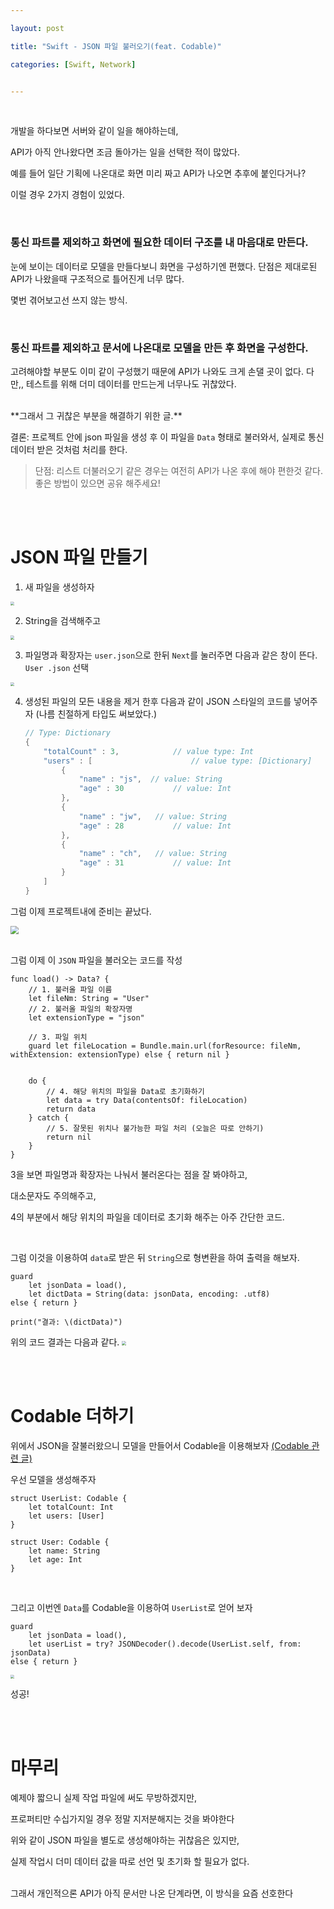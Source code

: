 ```yaml
---

layout: post

title: "Swift - JSON 파일 불러오기(feat. Codable)"

categories: [Swift, Network]


---
```


<br>

개발을 하다보면 서버와 같이 일을 해야하는데,

API가 아직 안나왔다면 조금 돌아가는 일을 선택한 적이 많았다.

예를 들어 일단 기획에 나온대로 화면 미리 짜고 API가 나오면 추후에 붙인다거나?

이럴 경우 2가지 경험이 있었다.

<br>

### 통신 파트를 제외하고 화면에 필요한 데이터 구조를 내 마음대로 만든다.

눈에 보이는 데이터로 모델을 만들다보니 화면을 구성하기엔 편했다.
단점은 제대로된 API가 나왔을때 구조적으로 틀어진게 너무 많다. 

몇번 겪어보고선 쓰지 않는 방식.

<br>

### 통신 파트를 제외하고 문서에 나온대로 모델을 만든 후 화면을 구성한다.
고려해야할 부분도 이미 같이 구성했기 때문에 API가 나와도 크게 손댈 곳이 없다.
다만,, 테스트를 위해 더미 데이터를 만드는게 너무나도 귀찮았다.

<br>
**그래서 그 귀찮은 부분을 해결하기 위한 글.**

결론: 프로젝트 안에 json 파일을 생성 후 이 파일을 `Data` 형태로 불러와서, 실제로 통신 데이터 받은 것처럼
처리를 한다.

> 단점: 리스트 더불러오기 같은 경우는 여전히 API가 나온 후에 해야 편한것 같다. 
좋은 방법이 있으면 공유 해주세요!


<br>
<br>

# JSON 파일 만들기


1. 새 파일을 생성하자
<img src="/assets/images/2021-05-16/img-1.png" style="zoom:40%;" />

  
2. String을 검색해주고
<img src="/assets/images/2021-05-16/img-2.png" style="zoom:40%;"/>

   

3. 파일명과 확장자는 `user.json`으로 한뒤 `Next`를 눌러주면 다음과 같은 창이 뜬다. `User .json` 선택
<img src="/assets/images/2021-05-16/img-3.png" style="zoom:40%;" />

   

4. 생성된 파일의 모든 내용을 제거 한후 다음과 같이 JSON 스타일의 코드를 넣어주자 (나름 친절하게 타입도 써보았다.)

   ```swift
   // Type: Dictionary
   {
       "totalCount" : 3, 			// value type: Int
       "users" : [ 						// value type: [Dictionary]
           {
               "name" : "js",  // value: String
               "age" : 30			// value: Int
           },
           {
               "name" : "jw",	// value: String
               "age" : 28			// value: Int
           },
           {
               "name" : "ch",	// value: String
               "age" : 31			// value: Int
           }
       ]
   }
   ```



그럼 이제 프로젝트내에 준비는 끝났다.

<img src="/assets/images/2021-05-16/img-4.png" style="zoom:80%;" />


<br>
<br>

그럼 이제 이 `JSON` 파일을 불러오는 코드를 작성

```
func load() -> Data? {
    // 1. 불러올 파일 이름
    let fileNm: String = "User"
    // 2. 불러올 파일의 확장자명
    let extensionType = "json"
    
    // 3. 파일 위치
    guard let fileLocation = Bundle.main.url(forResource: fileNm, withExtension: extensionType) else { return nil }
    
    
    do {
        // 4. 해당 위치의 파일을 Data로 초기화하기
        let data = try Data(contentsOf: fileLocation)
        return data
    } catch {
        // 5. 잘못된 위치나 불가능한 파일 처리 (오늘은 따로 안하기)
        return nil
    }
}
```

3을 보면 파일명과 확장자는 나눠서 불러온다는 점을 잘 봐야하고,

대소문자도 주의해주고,

4의 부분에서 해당 위치의 파일을 데이터로 초기화 해주는 아주 간단한 코드.

<br>

그럼 이것을 이용하여 `data`로 받은 뒤 `String`으로 형변환을 하여 출력을 해보자.

```
guard
    let jsonData = load(),
    let dictData = String(data: jsonData, encoding: .utf8)
else { return }

print("결과: \(dictData)")
```

위의 코드 결과는 다음과 같다.
<img src="/assets/images/2021-05-16/img-5.png" style="zoom:40%;" />


<br>
<br>

# Codable 더하기

위에서 JSON을 잘불러왔으니 모델을 만들어서 Codable을 이용해보자
[(Codable 관련 글)](https://jiseobkim.github.io/swift/2018/07/21/swift-Alamofire와-Codable.html)

우선 모델을 생성해주자

```
struct UserList: Codable {
    let totalCount: Int
    let users: [User]
}

struct User: Codable {
    let name: String
    let age: Int
}

```

<br>

그리고 이번엔 `Data`를 Codable을 이용하여 `UserList`로 얻어 보자
```
guard
    let jsonData = load(),
    let userList = try? JSONDecoder().decode(UserList.self, from: jsonData)
else { return }
```

<img src="/assets/images/2021-05-16/img-6.png" style="zoom:40%;" />

성공!

<br>
<br>

# 마무리

예제야 짧으니 실제 작업 파일에 써도 무방하겠지만, 

프로퍼티만 수십가지일 경우 정말 지저분해지는 것을 봐야한다

위와 같이 JSON 파일을 별도로 생성해야하는 귀찮음은 있지만, 

실제 작업시 더미 데이터 값을 따로 선언 및 초기화 할 필요가 없다.

<br>
그래서 개인적으론 API가 아직 문서만 나온 단계라면, 이 방식을 요즘 선호한다
